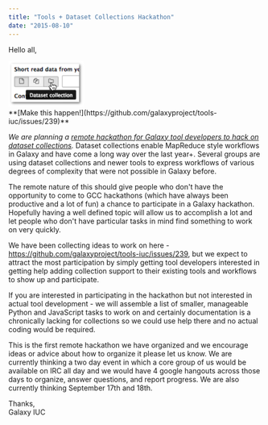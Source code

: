 ```yaml
---
title: "Tools + Dataset Collections Hackathon"
date: "2015-08-10"
---
```


Hello all,

<div class='right'><a href='https://github.com/galaxyproject/tools-iuc/issues/239'><img src="/src/images/icons/DatasetCollectionIconInForm.png" alt="" width="150" /></a>
<div class='center'>**[Make this happen!](https://github.com/galaxyproject/tools-iuc/issues/239)**</div>
</div>

*We are planning a [remote hackathon for Galaxy tool developers to hack on dataset collections](https://github.com/galaxyproject/tools-iuc/issues/239).* Dataset collections enable MapReduce style
workflows in Galaxy and have come a long way over the last year+.
Several groups are using dataset collections and newer tools to
express workflows of various degrees of complexity that were not
possible in Galaxy before.

The remote nature of this should give people who don't have the
opportunity to come to GCC hackathons (which have always been
productive and a lot of fun) a chance to participate in a Galaxy
hackathon. Hopefully having a well defined topic will allow us to
accomplish a lot and let people who don't have particular tasks in
mind find something to work on very quickly.

We have been collecting ideas to work on here -
https://github.com/galaxyproject/tools-iuc/issues/239, but we expect
to attract the most participation by simply getting tool developers
interested in getting help adding collection support to their existing
tools and workflows to show up and participate.

If you are interested in participating in the hackathon but not
interested in actual tool development - we will assemble a list of
smaller, manageable Python and JavaScript tasks to work on and
certainly documentation is a chronically lacking for collections so we
could use help there and no actual coding would be required.

This is the first remote hackathon we have organized and we encourage
ideas or advice about how to organize it please let us know. We are
currently thinking a two day event in which a core group of us would
be available on IRC all day and we would have 4 google hangouts across
those days to organize, answer questions, and report progress. We are
also currently thinking September 17th and 18th.

Thanks, <br />
Galaxy IUC



